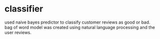 # classifier

used naive bayes predictor to classify customer reviews as good or bad. bag of word model was created using natural language processing and
the user reviews.
